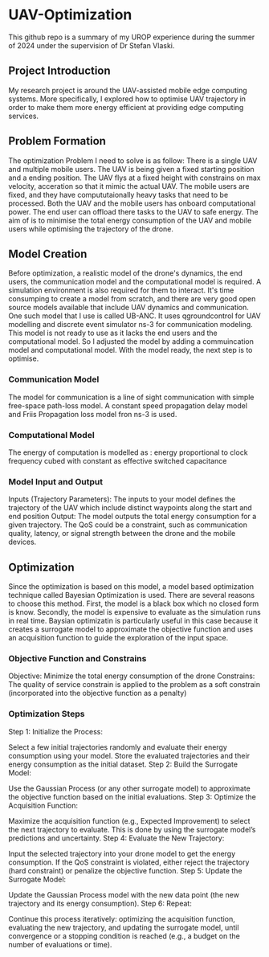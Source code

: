 # UAV-Optimization
This github repo is a summary of my UROP experience during the summer of 2024 under the supervision of Dr Stefan Vlaski.
## Project Introduction
My research project is around the UAV-assisted mobile edge computing systems. More specifically, I explored how to optimise UAV trajectory in order to make them more energy efficient at providing edge computing services. 
## Problem Formation
The optimization Problem I need to solve is as follow:
There is a single UAV and multiple mobile users. The UAV is being given a fixed starting position and a ending position. The UAV flys at a fixed height with constrains on max velocity, acceration so that it mimic the actual UAV. The mobile users are fixed, and they have compututaionally heavy tasks that need to be processed. Both the UAV and the mobile users has onboard computational power. The end user can offload there tasks to the UAV to safe energy. The aim of is to minimise the total energy consumption of the UAV and mobile users while optimising the trajectory of the drone.
## Model Creation
Before optimization, a realistic model of the drone's dynamics, the end users, the communication model and the computational model is required. A simulation environment is also required for them to interact. It's time consumping to create a model from scratch, and there are very good open source models available that include UAV dynamics and communication. One such model that I use is called UB-ANC. It uses qgroundcontrol for UAV modelling and discrete event simulator ns-3 for communication modeling. This model is not ready to use as it lacks the end users and the computational model. So I adjusted the model by adding a commuincation model and computational model. With the model ready, the next step is to optimise.
### Communication Model
The model for communication is a line of sight communication with simple free-space path-loss model. A constant speed propagation delay model and Friis Propagation loss model fron ns-3 is used.
### Computational Model
The energy of computation is modelled as : energy proportional to clock frequency cubed with constant as effective switched capacitance
### Model Input and Output
Inputs (Trajectory Parameters): The inputs to your model defines the trajectory of the UAV which include distinct waypoints along the start and end position
Output: The model outputs the total energy consumption for a given trajectory. The QoS could be a constraint, such as communication quality, latency, or signal strength between the drone and the mobile devices.
## Optimization
Since the optimization is based on this model, a model based optimization technique called Bayesian Optimization is used. There are several reasons to choose this method. First, the model is a black box which no closed form is know. Secondly, the model is expensive to evaluate as the simulation runs in real time. Baysian optimizatin is particularly useful in this case because it creates a surrogate model to approximate the objective function and uses an acquisition function to guide the exploration of the input space.
### Objective Function and Constrains
Objective: Minimize the total energy consumption of the drone 
Constrains: The quality of service constrain is applied to the problem as a soft constrain (incorporated into the objective function as a penalty)
### Optimization Steps
Step 1: Initialize the Process:

Select a few initial trajectories randomly and evaluate their energy consumption using your model.
Store the evaluated trajectories and their energy consumption as the initial dataset.
Step 2: Build the Surrogate Model:

Use the Gaussian Process (or any other surrogate model) to approximate the objective function based on the initial evaluations.
Step 3: Optimize the Acquisition Function:

Maximize the acquisition function (e.g., Expected Improvement) to select the next trajectory to evaluate. This is done by using the surrogate model’s predictions and uncertainty.
Step 4: Evaluate the New Trajectory:

Input the selected trajectory into your drone model to get the energy consumption.
If the QoS constraint is violated, either reject the trajectory (hard constraint) or penalize the objective function.
Step 5: Update the Surrogate Model:

Update the Gaussian Process model with the new data point (the new trajectory and its energy consumption).
Step 6: Repeat:

Continue this process iteratively: optimizing the acquisition function, evaluating the new trajectory, and updating the surrogate model, until convergence or a stopping condition is reached (e.g., a budget on the number of evaluations or time).



